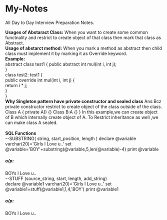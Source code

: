# My-Notes
All Day to Day Interview Preparation Notes.

<B>Usages of Abstaract Class:</B>
	When you want to create some common functnality and restrict to create object of that class then mark that class as Abstract.<br/>
<B>Usage of abstarct method:</B>
	When you mark a method as abstract then child class must implement it by marking it as Override keyword.<br/>
	<B>Example:</B><br/>
		abstract class test1 { 
		public abstract int mul(int i, int j);  
		}  
		class test2: test1 {  
		public override int mul(int i, int j) {  
		return i * j;  
		}  
		} 
<br/>
<B>Why Singleton pattern have private constructor and sealed class</B>
Ans:Bcz private constructor restrict to create object of the class outside of the class.
Class A
{
 private A()
 {}
 Class B:A
 {}
}
In this example,we can create object of B which internally create object of A.
To Restrict inheritance as well ,we can make class A sealed.
<br/>
<br/>
<B>SQL Functions</B>
<br/>
--SUBSTRING( string, start_position, length )
declare @variable varchar(20)='Girls I Love u..'
set @variable='BOY'+substring(@variable,5,len(@variable)-4)
print @variable
<h5>o/p:</h5>BOYs I Love u..
<br/>
--STUFF (source_string, start, length, add_string)
<br/>
declare @variable1 varchar(20)='Girls I Love u..'
set @variable1=stuff(@variable1,1,4,'BOY')
print @variable1
<h5>o/p:</h5>BOYs I Love u..
